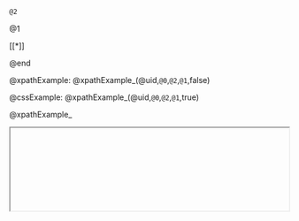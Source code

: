 <!--

author: Alexey Grinevich
date: 2023-11-07
mode: Textbook

script: xpathQuiz.js

link: ./xpathQuiz.css

@xpathQuiz: @xpathQuiz_(@uid,`@0`,```@1```,false)

@cssQuiz: @xpathQuiz_(@uid,`@0`,```@1```,true)

@xpathQuiz_
<div id="domq_@0">

<lia-keep>
    <iframe id="frame_domq_@0" width="100%" scrolling="no"/>
</lia-keep>

<!-- data-showGutter="true" -->
``` xml
@2
```

<script>

const id = '@0';
setTimeout(()=>prefill('domq_'+id),150)
"LIA: stop"
</script>

@1

<!-- data-solution-button="off"
    data-disable-navigation="true"
 -->
[[*]]
<script>
    const inp = `@input`;
    validateXPath('@0', inp, send, @3)
</script>

</div>

@end

@xpathExample: @xpathExample_(@uid,`@0`,```@2```,`@1`,false)

@cssExample: @xpathExample_(@uid,`@0`,```@2```,`@1`,true)

@xpathExample_
<div id="domq_@0">

<lia-keep>
    <iframe id="frame_domq_@0" width="100%" scrolling="no"/>
</lia-keep>

<!-- data-showGutter="true" -->
``` xml
@2
```

<script>

const id = '@0';
setTimeout(()=>{prefill('domq_'+id);fixat('domq_'+id,1)},150)

"LIA: stop"
</script>

@1

<!-- data-showGutter="false" -->
``` xpath
@3
```
<script>
  const input = `@input`;
  checkXPath(`@0`, input, send, @4);
  ""
</script>

</div>

@end

@xpathPart
<div id="domq_@0">

<lia-keep>
    <iframe id="frame_domq_@0" width="100%" scrolling="no"/>
</lia-keep>

<!-- data-showGutter="true" -->
``` xml
@1
```

<script>
const id = '@0';
setTimeout(()=>{prefill('domq_'+id);},150)
"LIA: stop"
</script>

</div>
@end

@xpath2PExample


<div id="domq_@1@2">

<!-- data-showGutter="false" -->
``` xpath
@0
```
<script>
  const input = `@input`;
  checkXPath(`@1`, input, send, false);
  checkXPath(`@2`, input, send, false);
  ""
</script>

<script>
setTimeout(()=>{fixat("domq_@1@2",0);},150)
"LIA: stop"
</script>

</div>

@end

@xpath2PQuiz


<!-- data-solution-button="off"
    data-disable-navigation="true"
 -->
[[*]]
<script>
  const inp = `@input`;
  let res = true
  validateXPath('@0', inp, send, false) && validateXPath('@1', inp, send, false)
</script>

@end

-->

# Intro

This \@xpathQuiz allows generation of XPath quizzes.

<code>
``` xml \@xpathQuiz(`Enter XPath to select a bold element:`)
<p _root>
    some
    <b _correct>DOM</b>
</p>
```
</code>

* `@xpathQuiz` accepts one parameter - text to show as a question.
* `_root` attribute tells what to assume as DOM root (usually it is the first element). If it is avoided, the whole DOM tree will be shown (starting from `<html>``).
* `_correct` should mark all nodes that should be found by XPath. There must be at least one `_correct` node for the Quiz to make sense.

# XPath Quiz 1

Single basic selection.

``` xml @xpathQuiz(`Enter XPath to select a bold element:`)
<p _root>
    some
    <b _correct>DOM</b>
</p>
```

# XPath Quiz 2

Single item selection.

``` xml @xpathQuiz(`Select a Plum:`)
<ul _root>
    <li>Carrot</li>
    <li _correct>Plum</li>
    <li>Apple</li>
</ul>
```

# XPath Quiz 3

``` xml @xpathQuiz(`Select all fruits via //li[position()>1]`)
<ul _root>
    <li>Potato</li>
    <li _correct>Blueberry</li>
    <li _correct>Apple</li>
</ul>
```

# XPath Quiz 4

``` xml @xpathQuiz(`Select a plum:`)
<ul _root>
    <li id="carrot">Carrot</li>
    <li _correct id="plum">Plum</li>
    <li id="apple">Apple</li>
</ul>
```

# XPath Quiz 5 _expectedXpath

``` xml @xpathQuiz(Select a plum via //li[2])
<ul _root _expectedXPath="//li[2]">
    <li>Carrot</li>
    <li>Plum</li>
    <li>Apple</li>
</ul>
```

Expected with correct hint:

``` xml @xpathQuiz(Select a plum via /html/body/ul/li[2] and then via //li[2])
<ul _root _expectedXPath="//li[2]">
    <li>Carrot</li>
    <li _correct>Plum</li>
    <li>Apple</li>
</ul>
```


# XPath Quiz 6 _expectedText

``` xml @xpathQuiz(`Select //li[2]/text()`)
<ul _root _expectedText="Plum">
    <li>Carrot</li>
    <li>Plum</li>
    <li>Apple</li>
</ul>
```

``` xml @xpathQuiz(`Select count(//li)`)
<ul _root _expectedText="3">
    <li>Carrot</li>
    <li>Plum</li>
    <li>Apple</li>
</ul>
```

# XPath Quiz 6 _current

`_current` marks a node as a root for relative XPath. So query starting with `./` uses a selected node:

``` xml @xpathQuiz(`Select ./text()`)
<ul _root _expectedText="Apple">
    <li>Carrot</li>
    <li>Plum</li>
    <li _current>Apple</li>
</ul>
```

`_current` marks a node as a root for relative XPath. So query starting with `./` uses a selected node:

``` xml @xpathExample(`Select ..`,`..`)
<ul _root _correct>
    <li>Carrot</li>
    <li>Plum</li>
    <li _current>Apple</li>
</ul>
```

# XPath Quiz 7 (2 parts)

**Part 1:**

``` xml @xpathPart(QP7A)
<p _root>Some text with <b>bold</b></p>

```

``` xml @xpathPart(QP7B)
<p _root>Some other text with <b>more bold</b></p>

```

Now select both bolds in one query:

@xpath2PQuiz(QP7A,QP7B)


# XPath Example 1

`@xpathExample` accepts two parameters - 1) text to show as a question and 2) default query.

``` xml @xpathExample(`Select a plum:`,`//li[2]`)
<ul _root>
    <li id="carrot">Carrot</li>
    <li _correct id="plum">Plum</li>
    <li id="apple">Apple</li>
</ul>
```

# XPath Example 2

``` xml @xpathExample(`Get number of items:`,`count(//li)`)
<ul _root _expectedText="3">
    <li>Carrot</li>
    <li>Plum</li>
    <li>Apple</li>
</ul>
```

# XPath Example 3

This example contains an `@`-sign

``` xml @xpathExample(`Get number of items:`,`//li[<at>id="2"]`)
<ul _root>
    <li>Carrot</li>
    <li _correct id='2'>Plum</li>
    <li>Apple</li>
</ul>
```

# XPath Example 4 (2 parts)

This is 2-part query

``` xml @xpathPart(EP4A)
<p _root>Some text with <b name=b1>bold</b></p>

```

``` xml @xpathPart(EP4B)
<p _root>Some other text with <b name=b2>more bold</b></p>

```

Now select both bolds in one query:

@xpath2PExample(`//b[<at>name="b1" or <at>name="b2"]`,EP4A,EP4B)


# XPath Example 5 (text())

``` xml @xpathExample(`Select plum's text:`,`//li[2]/text()`)
<ul _root _expectedText="Plum">
    <li>Carrot</li>
    <li>Plum</li>
    <li>Apple</li>
</ul>
```

``` xml @xpathExample(`Well, :`,`//p/text()`)
<p _root _expectedText='Hello,   there!'>
Hello,   there!
</p>
```

# CSS

* `@cssQuiz` accepts one parameter - text to show as a question.
* `_root` attribute tells what to assume as DOM root (usually it is the first element). If it is avoided, the whole DOM tree will be shown (starting from `<html>``).
* `_correct` should mark all nodes that should be found by CSS. There must be at least one `_correct` node for the Quiz to make sense.

# CSS Quiz 1

``` xml @cssQuiz(`Select a plum:`)
<ul _root>
    <li id="carrot">Carrot</li>
    <li _correct id="plum">Plum</li>
    <li id="apple">Apple</li>
</ul>
```

# CSS Example 1

`@cssExample` accepts two parameters - 1) text to show as a question and 2) default query.

``` xml @cssExample(`Select a plum:`,`#plum`)
<ul _root>
    <li id="carrot">Carrot</li>
    <li _correct id="plum">Plum</li>
    <li id="apple">Apple</li>
</ul>
```